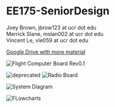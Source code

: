 # EE175-SeniorDesign
Joey Brown, jbrow123 at ucr dot edu  
Merrick Slane, mslan002 at ucr dot edu  
Vincent Le, vle059 at ucr dot edu  

[Google Drive with more material](https://drive.google.com/drive/folders/17umrwFU26v1C86p7LwNFVo5_QjvbGcJk?usp=sharing)

![Flight Computer Board Rev0.1](https://user-images.githubusercontent.com/33066482/215214906-0b76c4ee-a8ad-476b-9a1d-430e0c60eb7d.png)

![deprecated](https://user-images.githubusercontent.com/33066482/215556383-7a1bc2a3-baec-4c9c-951e-eb2cec04e4ca.png)
![Radio Board](https://user-images.githubusercontent.com/33066482/215556990-a60d57f6-d5c3-474f-8659-27967438bbe1.png)


![System Diagram](https://user-images.githubusercontent.com/33066482/215556828-1d3fc741-1031-420e-9327-766225c7b27c.png)

![FLowcharts](https://user-images.githubusercontent.com/33066482/192166011-54f5eca6-4ba4-4621-b2a1-52ec963ab26e.png)
